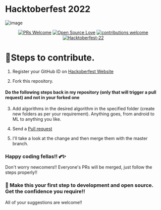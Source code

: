 # Hacktoberfest 2022

![image](https://pbs.twimg.com/profile_banners/1040669393255055360/1662652901/1500x500)
<div align="center">

[![PRs Welcome](https://img.shields.io/badge/PRs-welcome-brightgreen.svg?style=flat&logo=github)](https://github.com/Sarthaking113/My_portfolio-) 
[![Open Source Love](https://img.shields.io/badge/Open%20Source-%F0%9F%A4%8D-Green)](https://github.com/Sarthaking113/My_portfolio-) 
[![contributions welcome](https://img.shields.io/static/v1.svg?label=Contributions&message=Welcome&color=0059b3)](https://github.com/Sarthaking113/My_portfolio-)
[![Hacktoberfest-22](https://img.shields.io/static/v1.svg?label=Hacktoberfest-22&message=accepted&color=red)](https://github.com/Sarthaking113/My_portfolio-)
</div>

# 📌Steps to contribute.

1. Register your GitHub ID on [Hackoberfest Website](https://hacktoberfest.digitalocean.com/)

2. Fork this repository.

#### Do the following steps back in my repository (only that will trigger a pull request) and not in your forked one

3. Add algorithms in the desired algorithm in the specified folder (create new folders as per your requirement). Anything goes, from android to ML to anything you like.
   
4. Send a [Pull request](https://github.com/Sarthaking113/My_portfolio-)

5. I'll take a look at the change and then merge them with the master branch.


### Happy coding fellas!! 💕✨
Don't worry newcomers!! Everyone's PRs will be merged, just follow the steps properly!!


### 🙌 Make this your first step to development and open source. Get the confidence you require!!
All of your suggestions are welcome!!
